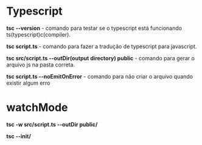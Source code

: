 # Typescript

<p><b>tsc --version</b> - comando para testar se o typescript está funcionando ts(typescript)c(compiler).</p>
<p><b>tsc script.ts</b> - comando para fazer a tradução de typescript para javascript.</p>
<p><b>tsc src/script.ts --outDir(output directory) public</b> - comando para gerar o arquivo js na pasta correta.</p>
<p><b>tsc script.ts --noEmitOnError</b> - comando para não criar o arquivo quando existir algum erro</p>

# watchMode
<p><b>tsc -w src/script.ts --outDir public/</b></p>
<p><b>tsc --init/</b></p>